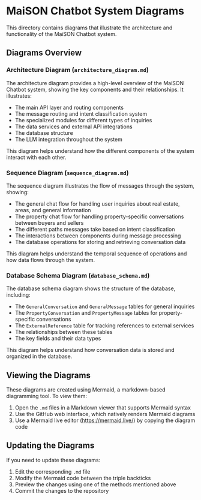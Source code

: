 # MaiSON Chatbot System Diagrams

This directory contains diagrams that illustrate the architecture and functionality of the MaiSON Chatbot system.

## Diagrams Overview

### Architecture Diagram (`architecture_diagram.md`)

The architecture diagram provides a high-level overview of the MaiSON Chatbot system, showing the key components and their relationships. It illustrates:

- The main API layer and routing components
- The message routing and intent classification system
- The specialized modules for different types of inquiries
- The data services and external API integrations
- The database structure
- The LLM integration throughout the system

This diagram helps understand how the different components of the system interact with each other.

### Sequence Diagram (`sequence_diagram.md`)

The sequence diagram illustrates the flow of messages through the system, showing:

- The general chat flow for handling user inquiries about real estate, areas, and general information
- The property chat flow for handling property-specific conversations between buyers and sellers
- The different paths messages take based on intent classification
- The interactions between components during message processing
- The database operations for storing and retrieving conversation data

This diagram helps understand the temporal sequence of operations and how data flows through the system.

### Database Schema Diagram (`database_schema.md`)

The database schema diagram shows the structure of the database, including:

- The `GeneralConversation` and `GeneralMessage` tables for general inquiries
- The `PropertyConversation` and `PropertyMessage` tables for property-specific conversations
- The `ExternalReference` table for tracking references to external services
- The relationships between these tables
- The key fields and their data types

This diagram helps understand how conversation data is stored and organized in the database.

## Viewing the Diagrams

These diagrams are created using Mermaid, a markdown-based diagramming tool. To view them:

1. Open the `.md` files in a Markdown viewer that supports Mermaid syntax
2. Use the GitHub web interface, which natively renders Mermaid diagrams
3. Use a Mermaid live editor (https://mermaid.live/) by copying the diagram code

## Updating the Diagrams

If you need to update these diagrams:

1. Edit the corresponding `.md` file
2. Modify the Mermaid code between the triple backticks
3. Preview the changes using one of the methods mentioned above
4. Commit the changes to the repository 
